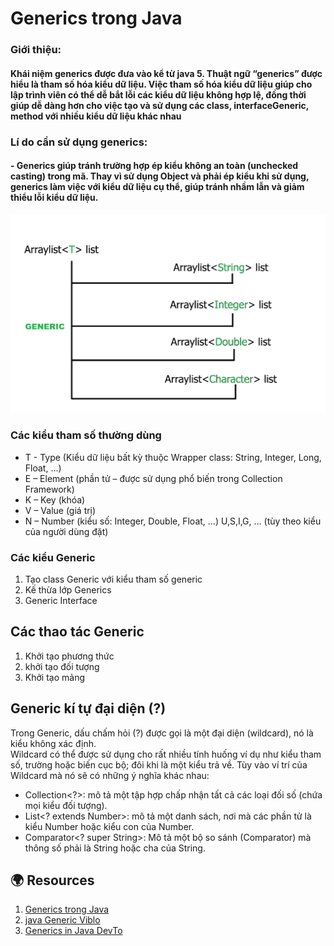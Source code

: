 # Generics trong Java
### Giới thiệu:
#### Khái niệm generics được đưa vào kể từ java 5. Thuật ngữ “generics” được hiểu là tham số hóa kiểu dữ liệu. Việc tham số hóa kiểu dữ liệu giúp cho lập trình viên có thể dễ bắt lỗi các kiểu dữ liệu không hợp lệ, đồng thời giúp dễ dàng hơn cho việc tạo và sử dụng các class, interfaceGeneric, method với nhiều kiểu dữ liệu khác nhau
### Lí do cần sử dụng generics:
#### - Generics giúp tránh trường hợp ép kiểu không an toàn (unchecked casting) trong mã. Thay vì sử dụng Object và phải ép kiểu khi sử dụng, generics làm việc với kiểu dữ liệu cụ thể, giúp tránh nhầm lẫn và giảm thiểu lỗi kiểu dữ liệu.
![Generics Arraylist](./images/generics.png)
### Các kiểu tham số thường dùng<br>
* T - Type (Kiểu dữ liệu bất kỳ thuộc Wrapper class: String, Integer, Long, Float, …)
* E – Element (phần tử – được sử dụng phổ biến trong Collection Framework)
* K – Key (khóa)
* V – Value (giá trị)
* N – Number (kiểu số: Integer, Double, Float, …)
U,S,I,G, … (tùy theo kiểu của người dùng đặt)
### Các kiểu Generic
1. Tạo class Generic với kiểu tham số generic
2. Kế thừa lớp Generics
3. Generic Interface
## Các thao tác Generic
1. Khởi tạo phương thức
2. khởi tạo đối tượng
3. Khởi tạo mảng
## Generic kí tự đại diện (?)
Trong Generic, dấu chấm hỏi (?) được gọi là một đại diện (wildcard), nó là kiểu không xác định.
<br>Wildcard có thể được sử dụng cho rất nhiều tính huống ví dụ như kiểu tham số, trường hoặc biến cục bộ; đôi khi là một kiểu trả về. Tùy vào ví trí của Wildcard mà nó sẽ có những ý nghĩa khác nhau:
- Collection<?>: mô tả một tập hợp chấp nhận tất cả các loại đối số (chứa mọi kiểu đối tượng).
- List<? extends Number>: mô tả một danh sách, nơi mà các phần tử là kiểu Number hoặc kiểu con của Number.
- Comparator<? super String>: Mô tả một bộ so sánh (Comparator) mà thông số phải là String hoặc cha của String.
## 🌍 Resources
1. [Generics trong Java](https://codelearn.io/sharing/lam-quen-voi-generics-trong-java) <br>
2. [java Generic Viblo](https://viblo.asia/p/java-generic-aWj53Xw1K6m) <br>
3. [Generics in Java DevTo](https://dev.to/thecodess/generics-in-java-1np5) <br>

